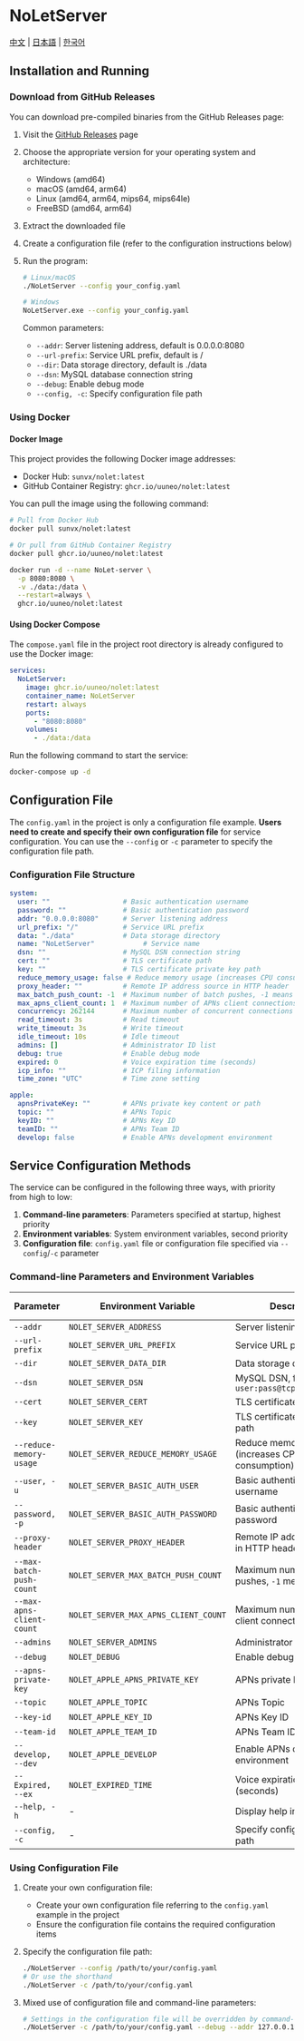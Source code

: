 # NoLetServer

[中文](./README.md) | [日本語](./README_JP.md) | [한국어](./README_KR.md)

## Installation and Running

### Download from GitHub Releases

You can download pre-compiled binaries from the GitHub Releases page:

1. Visit the [GitHub Releases](https://github.com/uuneo/NoLetServer/releases) page
2. Choose the appropriate version for your operating system and architecture:
   - Windows (amd64)
   - macOS (amd64, arm64)
   - Linux (amd64, arm64, mips64, mips64le)
   - FreeBSD (amd64, arm64)
3. Extract the downloaded file
4. Create a configuration file (refer to the configuration instructions below)
5. Run the program:
   ```bash
   # Linux/macOS
   ./NoLetServer --config your_config.yaml
   
   # Windows
   NoLetServer.exe --config your_config.yaml
   ```

   Common parameters:
   - `--addr`: Server listening address, default is 0.0.0.0:8080
   - `--url-prefix`: Service URL prefix, default is /
   - `--dir`: Data storage directory, default is ./data
   - `--dsn`: MySQL database connection string
   - `--debug`: Enable debug mode
   - `--config, -c`: Specify configuration file path

### Using Docker

#### Docker Image

This project provides the following Docker image addresses:

- Docker Hub: `sunvx/nolet:latest`
- GitHub Container Registry: `ghcr.io/uuneo/nolet:latest`

You can pull the image using the following command:

```bash
# Pull from Docker Hub
docker pull sunvx/nolet:latest

# Or pull from GitHub Container Registry
docker pull ghcr.io/uuneo/nolet:latest

docker run -d --name NoLet-server \
  -p 8080:8080 \
  -v ./data:/data \
  --restart=always \
  ghcr.io/uuneo/nolet:latest
```

#### Using Docker Compose

The `compose.yaml` file in the project root directory is already configured to use the Docker image:

```yaml
services:
  NoLetServer:
    image: ghcr.io/uuneo/nolet:latest
    container_name: NoLetServer
    restart: always
    ports:
      - "8080:8080"
    volumes:
      - ./data:/data
```

Run the following command to start the service:

```bash
docker-compose up -d
```

## Configuration File

The `config.yaml` in the project is only a configuration file example. **Users need to create and specify their own configuration file** for service configuration. You can use the `--config` or `-c` parameter to specify the configuration file path.

### Configuration File Structure

```yaml
system:
  user: ""                  # Basic authentication username
  password: ""              # Basic authentication password
  addr: "0.0.0.0:8080"      # Server listening address
  url_prefix: "/"           # Service URL prefix
  data: "./data"            # Data storage directory
  name: "NoLetServer"            # Service name
  dsn: ""                   # MySQL DSN connection string
  cert: ""                  # TLS certificate path
  key: ""                   # TLS certificate private key path
  reduce_memory_usage: false # Reduce memory usage (increases CPU consumption)
  proxy_header: ""          # Remote IP address source in HTTP header
  max_batch_push_count: -1  # Maximum number of batch pushes, -1 means no limit
  max_apns_client_count: 1  # Maximum number of APNs client connections
  concurrency: 262144       # Maximum number of concurrent connections (256 * 1024)
  read_timeout: 3s          # Read timeout
  write_timeout: 3s         # Write timeout
  idle_timeout: 10s         # Idle timeout
  admins: []                # Administrator ID list
  debug: true               # Enable debug mode
  expired: 0                # Voice expiration time (seconds)
  icp_info: ""              # ICP filing information
  time_zone: "UTC"          # Time zone setting

apple:
  apnsPrivateKey: ""        # APNs private key content or path
  topic: ""                 # APNs Topic
  keyID: ""                 # APNs Key ID
  teamID: ""                # APNs Team ID
  develop: false            # Enable APNs development environment
```

## Service Configuration Methods

The service can be configured in the following three ways, with priority from high to low:

1. **Command-line parameters**: Parameters specified at startup, highest priority
2. **Environment variables**: System environment variables, second priority
3. **Configuration file**: `config.yaml` file or configuration file specified via `--config`/`-c` parameter

### Command-line Parameters and Environment Variables

| Parameter | Environment Variable | Description | Default Value |
|------|----------|------|--------|
| `--addr` | `NOLET_SERVER_ADDRESS` | Server listening address | `0.0.0.0:8080` |
| `--url-prefix` | `NOLET_SERVER_URL_PREFIX` | Service URL prefix | `/` |
| `--dir` | `NOLET_SERVER_DATA_DIR` | Data storage directory | `./data` |
| `--dsn` | `NOLET_SERVER_DSN` | MySQL DSN, format: `user:pass@tcp(host)/dbname` | Empty |
| `--cert` | `NOLET_SERVER_CERT` | TLS certificate path | Empty |
| `--key` | `NOLET_SERVER_KEY` | TLS certificate private key path | Empty |
| `--reduce-memory-usage` | `NOLET_SERVER_REDUCE_MEMORY_USAGE` | Reduce memory usage (increases CPU consumption) | `false` |
| `--user, -u` | `NOLET_SERVER_BASIC_AUTH_USER` | Basic authentication username | Empty |
| `--password, -p` | `NOLET_SERVER_BASIC_AUTH_PASSWORD` | Basic authentication password | Empty |
| `--proxy-header` | `NOLET_SERVER_PROXY_HEADER` | Remote IP address source in HTTP header | Empty |
| `--max-batch-push-count` | `NOLET_SERVER_MAX_BATCH_PUSH_COUNT` | Maximum number of batch pushes, `-1` means no limit | `-1` |
| `--max-apns-client-count` | `NOLET_SERVER_MAX_APNS_CLIENT_COUNT` | Maximum number of APNs client connections | `1` |
| `--admins` | `NOLET_SERVER_ADMINS` | Administrator ID list | Empty |
| `--debug` | `NOLET_DEBUG` | Enable debug mode | `false` |
| `--apns-private-key` | `NOLET_APPLE_APNS_PRIVATE_KEY` | APNs private key path | Empty |
| `--topic` | `NOLET_APPLE_TOPIC` | APNs Topic | Empty |
| `--key-id` | `NOLET_APPLE_KEY_ID` | APNs Key ID | Empty |
| `--team-id` | `NOLET_APPLE_TEAM_ID` | APNs Team ID | Empty |
| `--develop, --dev` | `NOLET_APPLE_DEVELOP` | Enable APNs development environment | `false` |
| `--Expired, --ex` | `NOLET_EXPIRED_TIME` | Voice expiration time (seconds) | `120` |
| `--help, -h` | - | Display help information | - |
| `--config, -c` | - | Specify configuration file path | - |

### Using Configuration File

1. Create your own configuration file:
   - Create your own configuration file referring to the `config.yaml` example in the project
   - Ensure the configuration file contains the required configuration items

2. Specify the configuration file path:
   ```bash
   ./NoLetServer --config /path/to/your/config.yaml
   # Or use the shorthand
   ./NoLetServer -c /path/to/your/config.yaml
   ```

3. Mixed use of configuration file and command-line parameters:
   ```bash
   # Settings in the configuration file will be overridden by command-line parameters
   ./NoLetServer -c /path/to/your/config.yaml --debug --addr 127.0.0.1:8080
   ```